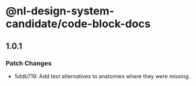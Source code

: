 # @nl-design-system-candidate/code-block-docs

## 1.0.1

### Patch Changes

- 5ddb719: Add text alternatives to anatomies where they were missing.
